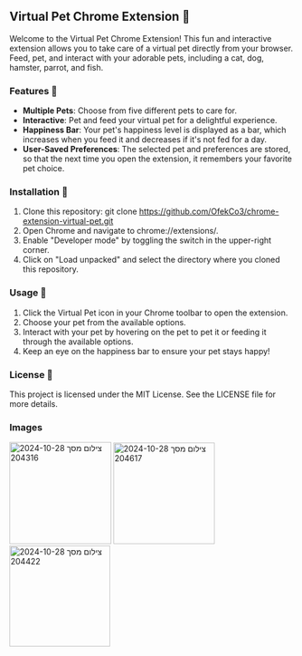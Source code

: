 ## Virtual Pet Chrome Extension 🐾

Welcome to the Virtual Pet Chrome Extension! This fun and interactive extension allows you to take care of a virtual pet directly from your browser.
Feed, pet, and interact with your adorable pets, including a cat, dog, hamster, parrot, and fish. 

### Features 🌟
- **Multiple Pets**: Choose from five different pets to care for.
- **Interactive**: Pet and feed your virtual pet for a delightful experience.
- **Happiness Bar**: Your pet's happiness level is displayed as a bar, which increases when you feed it and decreases if it's not fed for a day.
- **User-Saved Preferences**: The selected pet and preferences are stored, so that the next time you open the extension, it remembers your favorite pet choice.

### Installation 🚀

1. Clone this repository:
   git clone https://github.com/OfekCo3/chrome-extension-virtual-pet.git
2. Open Chrome and navigate to chrome://extensions/.
3. Enable "Developer mode" by toggling the switch in the upper-right corner.
4. Click on "Load unpacked" and select the directory where you cloned this repository.

### Usage 🐶
1. Click the Virtual Pet icon in your Chrome toolbar to open the extension.
2. Choose your pet from the available options.
3. Interact with your pet by hovering on the pet to pet it or feeding it through the available options.
4. Keep an eye on the happiness bar to ensure your pet stays happy!

### License 📄
This project is licensed under the MIT License. See the LICENSE file for more details.

### Images
<img width="180" alt="צילום מסך 2024-10-28 204316" src="https://github.com/user-attachments/assets/65b5bd02-930b-4ed2-a4e6-fcbeb9a9383c">
<img width="179" alt="צילום מסך 2024-10-28 204617" src="https://github.com/user-attachments/assets/5f4c342f-f08f-4d11-82b8-08a29148d0ca">
<img width="178" alt="צילום מסך 2024-10-28 204422" src="https://github.com/user-attachments/assets/5f65991f-b8e3-455b-9f12-c7ce736f2396">

